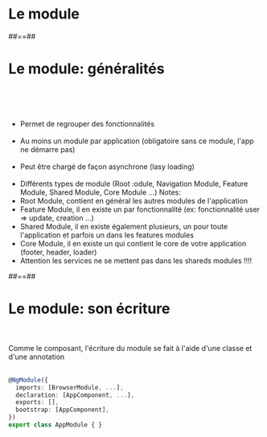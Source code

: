 <!-- .slide: class="transition-bg-grey-1 underline" -->
# Le module

##==##

<!-- .slide-->
# Le module: généralités
<br><br><br>

- Permet de regrouper des fonctionnalités<br><br>
- Au moins un module par application (obligatoire sans ce module, l'app ne démarre pas)<br><br>
- Peut être chargé de façon asynchrone (lasy loading)<br><br>
- Différents types de module (Root :odule, Navigation Module, Feature Module, Shared Module, Core Module ...)
Notes:
- Root Module, contient en général les autres modules de l'application
- Feature Module, il en existe un par fonctionnalité (ex: fonctionnalité user => update, creation ...)
- Shared Module, il en existe également plusieurs, un pour toute l'application et parfois un dans les features modules
- Core Module, il en existe un qui contient le core de votre application (footer, header, loader)
- Attention les services ne se mettent pas dans les shareds modules !!!!

##==##

<!-- .slide: class="with-code" -->
# Le module: son écriture
<br><br>
Comme le composant, l'écriture du module se fait à l'aide d'une classe et d'une annotation
<br><br>

```typescript
@NgModule({
  imports: [BrowserModule, ...],
  declaration: [AppComponent, ...],
  exports: [],
  bootstrap: [AppComponent],
})
export class AppModule { }
```
<!-- .element: class="big-code" -->


